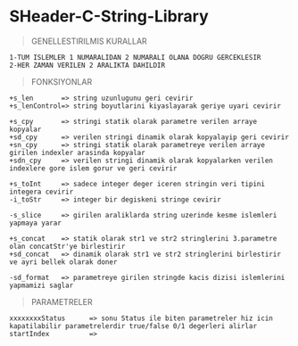 # SHeader-C-String-Library

>GENELLESTIRILMIS KURALLAR
    
    1-TUM ISLEMLER 1 NUMARALIDAN 2 NUMARALI OLANA DOGRU GERCEKLESIR
    2-HER ZAMAN VERILEN 2 ARALIKTA DAHILDIR

>FONKSIYONLAR

    +s_len       => string uzunlugunu geri cevirir
    +s_lenControl=> string boyutlarini kiyaslayarak geriye uyari cevirir

    +s_cpy       => stringi statik olarak parametre verilen arraye kopyalar
    +sd_cpy      => verilen stringi dinamik olarak kopyalayip geri cevirir
    +sn_cpy      => stringi statik olarak parametreye verilen arraye girilen indexler arasinda kopyalar
    +sdn_cpy     => verilen stringi dinamik olarak kopyalarken verilen indexlere gore islem gorur ve geri cevirir

    +s_toInt     => sadece integer deger iceren stringin veri tipini integera cevirir
    -i_toStr     => integer bir degiskeni stringe cevirir

    -s_slice     => girilen araliklarda string uzerinde kesme islemleri yapmaya yarar

    +s_concat    => statik olarak str1 ve str2 stringlerini 3.parametre olan concatStr'ye birlestirir
    +sd_concat   => dinamik olarak str1 ve str2 stringlerini birlestirir ve ayri bellek olarak doner

    -sd_format   => parametreye girilen stringde kacis dizisi islemlerini yapmamizi saglar

>PARAMETRELER

    xxxxxxxxStatus      => sonu Status ile biten parametreler hiz icin kapatilabilir parametrelerdir true/false 0/1 degerleri alirlar
    startIndex          =>
